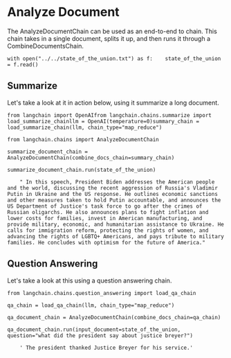 Analyze Document
================

The AnalyzeDocumentChain can be used as an end-to-end to chain. This chain takes in a single document, splits it up, and then runs it through a CombineDocumentsChain.

    with open("../../state_of_the_union.txt") as f:    state_of_the_union = f.read()

Summarize[](#summarize "Direct link to Summarize")
---------------------------------------------------

Let's take a look at it in action below, using it summarize a long document.

    from langchain import OpenAIfrom langchain.chains.summarize import load_summarize_chainllm = OpenAI(temperature=0)summary_chain = load_summarize_chain(llm, chain_type="map_reduce")

    from langchain.chains import AnalyzeDocumentChain

    summarize_document_chain = AnalyzeDocumentChain(combine_docs_chain=summary_chain)

    summarize_document_chain.run(state_of_the_union)

        " In this speech, President Biden addresses the American people and the world, discussing the recent aggression of Russia's Vladimir Putin in Ukraine and the US response. He outlines economic sanctions and other measures taken to hold Putin accountable, and announces the US Department of Justice's task force to go after the crimes of Russian oligarchs. He also announces plans to fight inflation and lower costs for families, invest in American manufacturing, and provide military, economic, and humanitarian assistance to Ukraine. He calls for immigration reform, protecting the rights of women, and advancing the rights of LGBTQ+ Americans, and pays tribute to military families. He concludes with optimism for the future of America."

Question Answering[](#question-answering "Direct link to Question Answering")
------------------------------------------------------------------------------

Let's take a look at this using a question answering chain.

    from langchain.chains.question_answering import load_qa_chain

    qa_chain = load_qa_chain(llm, chain_type="map_reduce")

    qa_document_chain = AnalyzeDocumentChain(combine_docs_chain=qa_chain)

    qa_document_chain.run(input_document=state_of_the_union, question="what did the president say about justice breyer?")

        ' The president thanked Justice Breyer for his service.'